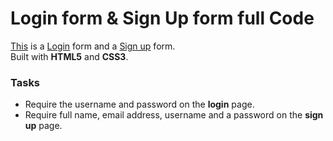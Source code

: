 # Login form & Sign Up form full Code

[This](https://github.com/Oz2023/NRC/blob/main/login.html) is a [Login](https://github.com/Oz2023/NRC/blob/main/login.html) form and a [Sign up](https://github.com/Oz2023/NRC/blob/main/login.signup.html) form.  
Built with **HTML5** and **CSS3**. 

### Tasks

* Require the username and password on the **login** page.
* Require full name, email address, username and a password on the **sign up** page.
